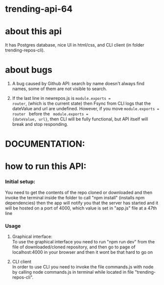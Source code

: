 # trending-api-64

# about this api

It has Postgres database, nice UI in html/css, and CLI client (in folder trending-repos-cli).

# about bugs

1. A bug caused by Github API: search by name doesn't always find names, some of them are not visible to search. 

2. If the last line in newrepos.js is <code>module.exports = router</code>, (which is the current state) then Fsync from CLI logs that the dateValue and url are undefined. However, if you move <code>module.exports = router </code> before the <code> module.exports = {dateValue, url}</code>, then CLI will be fully functional, but API itself will break and stop responding.

# DOCUMENTATION:

# how to run this API:

<h3>Initial setup:</h3>
 You need to get the contents of the repo cloned or downloaded and then invoke the terminal inside the folder to call "npm install" (installs npm dependencies)
then the app will notify you that the server has started and it will be hosted on a port of 4000, which value is set in "app.js" file at a 47th line

<h3>Usage</h3>

1. Graphical interface: <br>
   To use the graphical interface you need to run "npm run dev" from the file of downloaded/cloned repository, and then go to page of localhost:4000 in your browser and then it wont be that hard to go on

2. CLI client <br>
   In order to use CLI you need to invoke the file commands.js with node by calling node commands.js in terminal while located in file "trending-repos-cli".
   <br>
   <br>
   <br>
   <br>
   <br>
   <br>
   <br>
   <br>
   <br>

